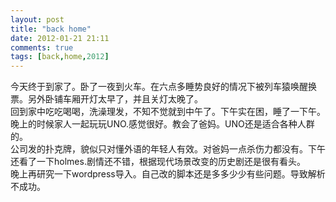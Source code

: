 ```yaml
---
layout: post
title: "back home"
date: 2012-01-21 21:11
comments: true
tags: [back,home,2012] 
---
```

今天终于到家了。卧了一夜到火车。在六点多睡势良好的情况下被列车猿唤醒换票。另外卧铺车厢开灯太早了，并且关灯太晚了。 <br/>
回到家中吃吃喝喝，洗澡理发，不知不觉就到中午了。下午实在困，睡了一下午。晚上的时候家人一起玩玩UNO.感觉很好。教会了爸妈。UNO还是适合各种人群的。 <br/>
公司发的扑克牌，貌似只对懂外语的年轻人有效。对爸妈一点杀伤力都没有。下午还看了一下holmes.剧情还不错，根据现代场景改变的历史剧还是很有看头。 <br/>
晚上再研究一下wordpress导入。自己改的脚本还是多多少少有些问题。导致解析不成功。
